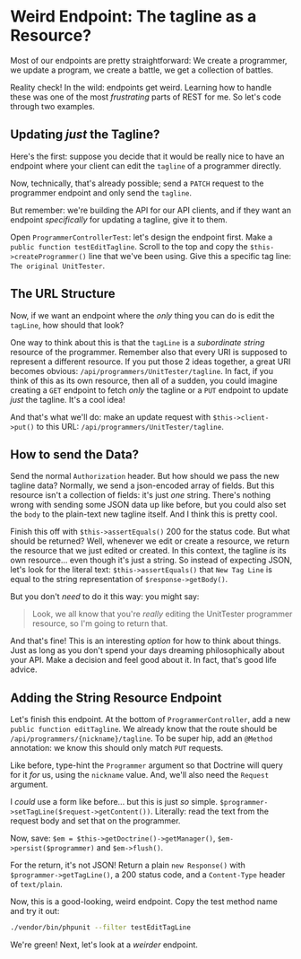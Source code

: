 # Weird Endpoint: The tagline as a Resource?

Most of our endpoints are pretty straightforward: We create a programmer, we update
a program, we create a battle, we get a collection of battles.

Reality check! In the wild: endpoints get weird. Learning how to handle these was
one of the most *frustrating* parts of REST for me. So let's code through two examples.

## Updating *just* the Tagline?

Here's the first: suppose you decide that it would be really nice to have an endpoint
where your client can edit the `tagline` of a programmer directly.

Now, technically, that's already possible; send a `PATCH` request to the programmer
endpoint and only send the `tagline`.

But remember: we're building the API for our API clients, and if they want an endpoint
*specifically* for updating a tagline, give it to them.

Open `ProgrammerControllerTest`: let's design the endpoint first. Make a
`public function testEditTagline`. Scroll to the top and copy the `$this->createProgrammer()`
line that we've been using. Give this a specific tag line: `The original UnitTester`.

## The URL Structure

Now, if we want an endpoint where the *only* thing you can do is edit the `tagLine`,
how should that look?

One way to think about this is that the `tagLine` is a *subordinate* *string* resource
of the programmer. Remember also that every URI is supposed to represent a different
resource. If you put those 2 ideas together, a great URI becomes obvious:
`/api/programmers/UnitTester/tagline`. In fact, if you think of this as its own
resource, then all of a sudden, you could imagine creating a `GET` endpoint to fetch
*only* the tagline or a `PUT` endpoint to update *just* the tagline. It's a cool
idea!

And that's what we'll do: make an update request with `$this->client->put()` to this
URL: `/api/programmers/UnitTester/tagline`.

## How to send the Data?

Send the normal `Authorization` header. But how should we pass the new tagline data?
Normally, we send a json-encoded array of fields. But this resource isn't a collection
of fields: it's just *one* string. There's nothing wrong with sending some JSON data
up like before, but you could also set the `body` to the plain-text new tagline itself.
And I think this is pretty cool.

Finish this off with `$this->assertEquals()` 200 for the status code. But
what should be returned? Well, whenever we edit or create a resource, we return the
resource that we just edited or created. In this context, the tagline *is* its own
resource... even though it's just a string. So instead of expecting JSON, let's look
for the literal text: `$this->assertEquals()` that `New Tag Line` is equal to the
string representation of `$response->getBody()`.

But you don't *need* to do it this way: you might say:

> Look, we all know that you're *really* editing the UnitTester programmer
> resource, so I'm going to return that.

And that's fine! This is an interesting *option* for how to think about things.
Just as long as you don't spend your days dreaming philosophically about your API.
Make a decision and feel good about it. In fact, that's good life advice.

## Adding the String Resource Endpoint

Let's finish this endpoint. At the bottom of `ProgrammerController`, add a new
`public function editTagline`. We already know that the route should be
`/api/programmers/{nickname}/tagline`. To be super hip, add an `@Method` annotation:
we know this should only match `PUT` requests.

Like before, type-hint the `Programmer` argument so that Doctrine will query for
it *for* us, using the `nickname` value. And, we'll also need the `Request` argument.

I *could* use a form like before... but this is just *so* simple.
`$programmer->setTagLine($request->getContent())`. Literally: read the text from
the request body and set that on the programmer.

Now, save: `$em = $this->getDoctrine()->getManager()`, `$em->persist($programmer)`
and `$em->flush()`.

For the return, it's not JSON! Return a plain `new Response()` with `$programmer->getTagLine()`,
a 200 status code, and a `Content-Type` header of `text/plain`.

Now, this is a good-looking, weird endpoint. Copy the test method name and try
it out:

```bash
./vendor/bin/phpunit --filter testEditTagLine
```

We're green! Next, let's look at a *weirder* endpoint.
